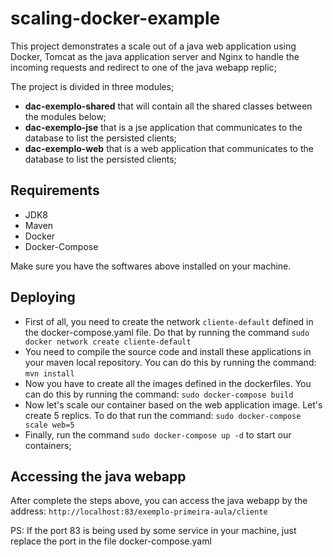 # scaling-docker-example

This project demonstrates a scale out of a java web application
using Docker, Tomcat as the java application server and Nginx to handle the incoming requests and redirect to one of the java webapp replic;

The project is divided in three modules;
- **dac-exemplo-shared** that will contain all the shared classes between the modules below;
- **dac-exemplo-jse** that is a jse application that communicates to the database to list the persisted clients;
- **dac-exemplo-web** that is a web application that communicates to the database to list the persisted clients; 

## Requirements

- JDK8
- Maven
- Docker
- Docker-Compose

Make sure you have the softwares above installed on your machine.

## Deploying

- First of all, you need to create the network `cliente-default` defined in the docker-compose.yaml file. Do that by running the command `sudo docker network create cliente-default` 
- You need to compile the source code and install these applications in your
maven local repository. You can do this by running the command: `mvn install`
- Now you have to create all the images defined in the dockerfiles. You can do this by running the command: `sudo docker-compose build`
- Now let's scale our container based on the web application image. Let's create 5 replics. To do that run the command: `sudo docker-compose scale web=5`
- Finally, run the command `sudo docker-compose up -d` to start our containers;

## Accessing the java webapp

After complete the steps above, you can access the java webapp by
the address: `http://localhost:83/exemplo-primeira-aula/cliente`

PS: If the port 83 is being used by some service in your machine, just replace the port
in the file docker-compose.yaml

